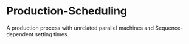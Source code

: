 # Production-Scheduling
A production process with unrelated parallel machines and Sequence-dependent setting times.
